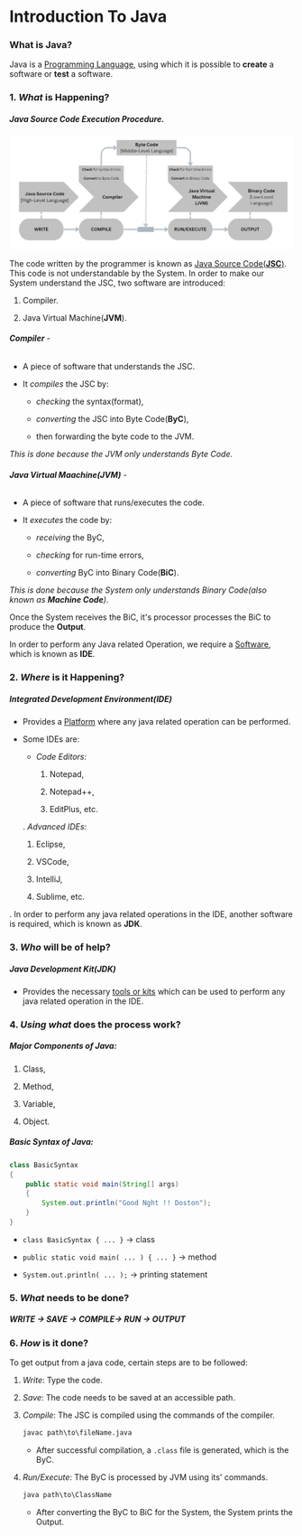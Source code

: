 # Introduction To Java

### What is Java?

Java is a <u>Programming Language</u>, using which it is possible to **create** a software or **test** a software.

### 1. ***What*** is Happening?

##### Java Source Code Execution Procedure.

![Java code execution process](Images/JSC%20execution%20process.png "Java Source Code Execution Process.")  

The code written by the programmer is known as <u>Java Source Code(**JSC**)</u>. This code is not understandable by the System. In order to make our System understand the JSC, two software are introduced: 

1. Compiler.

2. Java Virtual Machine(**JVM**).

###### **Compiler** -

- A piece of software that understands the JSC.

- It *compiles* the JSC by:
  
  - *checking* the syntax(format),
  
  - *converting* the JSC into Byte Code(**ByC**),
  
  - then forwarding the byte code to the JVM.

*This is done because the JVM only understands Byte Code.*

###### **Java Virtual Maachine(JVM)** -

- A piece of software that runs/executes the code.

- It *executes* the code by:
  
  - *receiving* the ByC,
  
  - *checking* for run-time errors,
  
  - *converting* ByC into Binary Code(**BiC**).

*This is done because the System only understands Binary Code(also known as **Machine Code**)*.

Once the System receives the BiC, it's processor processes the BiC to produce the **Output**.

In order to perform any Java related Operation, we require a <u>Software</u>, which is known as **IDE**.

### 2. ***Where*** is it Happening?

##### **Integrated Development Environment(IDE)**

- Provides a <u>Platform</u> where any java related operation can be performed.

- Some IDEs are:
  
  - *Code Editors:*
    
    1. Notepad,
    
    2. Notepad++,
    
    3. EditPlus, etc.
  
  . *Advanced IDEs:*
  
  1. Eclipse,
  
  2. VSCode,
  
  3. IntelliJ,
  
  4. Sublime, etc.

. In order to perform any java related operations in the IDE, another software is required, which is known as **JDK**.

### 3. ***Who*** will be of help?

##### Java Development Kit(JDK)

- Provides the necessary <u>tools or kits</u> which can be used to perform any java related operation in the IDE.

### 4. ***Using what*** does the process work?

##### Major Components of Java:

1. Class,

2. Method,

3. Variable,

4. Object.

##### Basic Syntax of Java:

```java
class BasicSyntax
{
    public static void main(String[] args)
    {
        System.out.println("Good Nght !! Doston");
    }
}
```

- `class BasicSyntax { ... }` &rarr; class 

- `public static void main( ... ) { ... }` &rarr; method

- `System.out.println( ... );` &rarr; printing statement

### 5. ***What*** needs to be done?

##### **WRITE &rarr; SAVE &rarr; COMPILE&rarr; RUN &rarr; OUTPUT**

### 6. ***How*** is it done?

To get output from a java code, certain steps are to be followed:

1. *Write*: Type the code.

2. *Save*: The code needs to be saved at an accessible path.

3. *Compile*: The JSC is compiled using the commands of the compiler.
   
   ```cmd
   javac path\to\fileName.java
   ```
   
   - After successful compilation, a `.class` file is generated, which is the ByC.

4. *Run/Execute*: The ByC is processed by JVM using its' commands.
   
   ```cmd
   java path\to\ClassName
   ```
   
   - After converting the ByC to BiC for the System, the System prints the Output.
